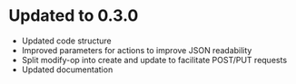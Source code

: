 # Updated to 0.3.0

-   Updated code structure
-   Improved parameters for actions to improve JSON readability
-   Split modify-op into create and update to facilitate POST/PUT requests
-   Updated documentation
